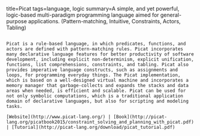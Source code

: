 title=Picat
tags=language, logic
summary=A simple, and yet powerful, logic-based multi-paradigm programming language aimed for general-purpose applications. (Pattern-matching, Intuitive, Constraints, Actors, Tabling)
~~~~~~

Picat is a rule-based language, in which predicates, functions, and actors are defined with pattern-matching rules. Picat incorporates many declarative language features for better productivity of software development, including explicit non-determinism, explicit unification, functions, list comprehensions, constraints, and tabling. Picat also provides imperative language constructs, such as assignments and loops, for programming everyday things. The Picat implementation, which is based on a well-designed virtual machine and incorporates a memory manager that garbage-collects and expands the stacks and data areas when needed, is efficient and scalable. Picat can be used for not only symbolic computations, which is a traditional application domain of declarative languages, but also for scripting and modeling tasks.

[Website](http://www.picat-lang.org/) | [Book](http://picat-lang.org/picatbook2015/constraint_solving_and_planning_with_picat.pdf) | [Tutorial](http://picat-lang.org/download/picat_tutorial.pdf)



